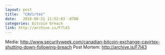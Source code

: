 ```yaml
---
layout: post
title:  "CAVirtex"
date:   2016-06-21 11:52:03 -0700
categories: bitcoin breach
link: http://archive.is/F7l43
---
```

Media: http://www.securityweek.com/canadian-bitcoin-exchange-cavirtex-shutting-down-following-breach
Post Mortem: http://archive.is/F7l43

